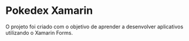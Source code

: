 # Pokedex Xamarin

O projeto foi criado com o objetivo de aprender a desenvolver aplicativos utilizando o Xamarin Forms.

